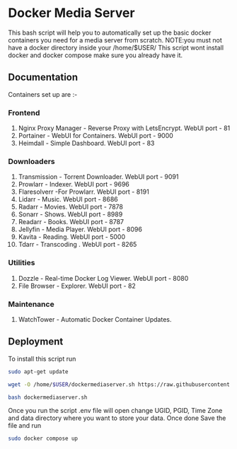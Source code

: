 
# Docker Media Server

This bash script will help you to automatically set up the basic docker containers you need for a media server from scratch.
NOTE:you must not have a docker directory inside your /home/$USER/
This script wont install docker and docker compose make sure you already have it.

## Documentation

Containers set up are :-
### Frontend

1. Nginx Proxy Manager - Reverse Proxy with LetsEncrypt. WebUI port - 81
2. Portainer - WebUI for Containers. WebUI port - 9000
3. Heimdall - Simple Dashboard. WebUI port - 83

### Downloaders

1. Transmission - Torrent Downloader. WebUI port - 9091
2. Prowlarr - Indexer. WebUI port - 9696
3. Flaresolverr -For Prowlarr.  WebUI port - 8191
4. Lidarr - Music. WebUI port - 8686
5. Radarr - Movies. WebUI port - 7878
6. Sonarr - Shows. WebUI port - 8989
7. Readarr - Books. WebUI port - 8787
8. Jellyfin - Media Player. WebUI port - 8096
9. Kavita - Reading. WebUI port - 5000
10. Tdarr - Transcoding . WebUI port - 8265

### Utilities

1. Dozzle - Real-time Docker Log Viewer. WebUI port - 8080
2. File Browser - Explorer. WebUI port - 82

### Maintenance

1. WatchTower - Automatic Docker Container Updates. 
## Deployment

To install this script run
```bash
sudo apt-get update
```

```bash
wget -O /home/$USER/dockermediaserver.sh https://raw.githubusercontent.com/Indian-Techie09/docker-media-server/main/docker-media-server.sh
```
```bash
bash dockermediaserver.sh
```
Once you run the script .env file will open change UGID, PGID, Time Zone and data directory where you want to store your data.
Once done Save the file and run
```bash
sudo docker compose up
```
